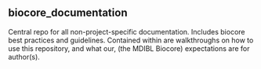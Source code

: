 ## biocore_documentation
Central repo for all non-project-specific documentation.  Includes biocore best practices and guidelines.
Contained within are walkthroughs on how to use this repository, and what our, (the MDIBL Biocore) expectations are for author(s).

